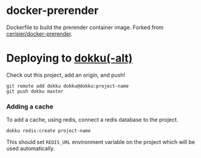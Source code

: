 docker-prerender
================

Dockerfile to build the prerender container image.
Forked from [cerisier/docker-prerender](https://github.com/cerisier/docker-prerender).


Deploying to [dokku(-alt)](https://github.com/dokku-alt/dokku-alt)
==================

Check out this project, add an origin, and push!

```
git remote add dokku dokku@dokku:project-name
git push dokku master
```

### Adding a cache

To add a cache, using redis, connect a redis database to the project.

`dokku redis:create project-name`

This should set `REDIS_URL` environment variable on the project which will
be used automatically.
